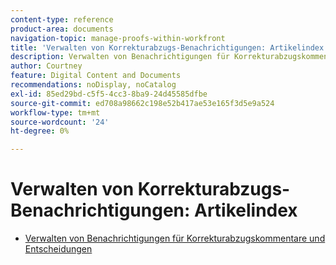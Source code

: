 ```yaml
---
content-type: reference
product-area: documents
navigation-topic: manage-proofs-within-workfront
title: 'Verwalten von Korrekturabzugs-Benachrichtigungen: Artikelindex'
description: Verwalten von Benachrichtigungen für Korrekturabzugskommentare und Entscheidungen
author: Courtney
feature: Digital Content and Documents
recommendations: noDisplay, noCatalog
exl-id: 85ed29bd-c5f5-4cc3-8ba9-24d45585dfbe
source-git-commit: ed708a98662c198e52b417ae53e165f3d5e9a524
workflow-type: tm+mt
source-wordcount: '24'
ht-degree: 0%

---
```


# Verwalten von Korrekturabzugs-Benachrichtigungen: Artikelindex

* [Verwalten von Benachrichtigungen für Korrekturabzugskommentare und Entscheidungen](../../../../review-and-approve-work/proofing/reviewing-proofs-within-workfront/manage-notifications-for-proof-comments.md)
